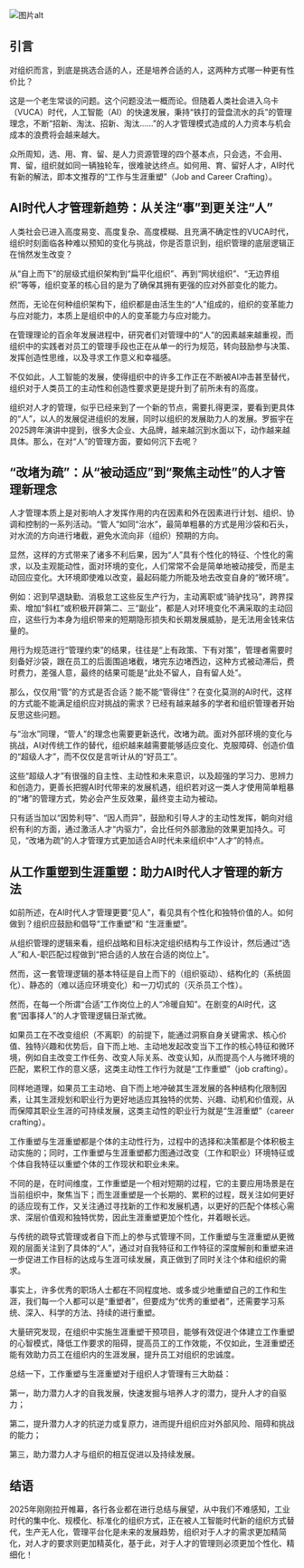 ![图片alt](https://mmbiz.qpic.cn/mmbiz_jpg/57l8BC3tO049TFia60CicOyycwRagZU7fJ1ZAnKxakhZCib0TKIJxwy6309yZmrJeq9RFviaVrzX98jD2fTx3xaVcA/640?wx_fmt=jpeg '图片封面')

## 引言

对组织而言，到底是挑选合适的人，还是培养合适的人，这两种方式哪一种更有性价比？

这是一个老生常谈的问题。这个问题没法一概而论。但随着人类社会进入乌卡（VUCA）时代，人工智能（AI）的快速发展，秉持“铁打的营盘流水的兵”的管理理念，不断“招新、淘汰、招新、淘汰……”的人才管理模式造成的人力资本与机会成本的浪费将会越来越大。

众所周知，选、用、育、留、是人力资源管理的四个基本点，只会选，不会用、育、留，组织就如同一辆独轮车，很难驶达终点。如何用、育、留好人才，AI时代有新的解法，即本文推荐的“工作与生涯重塑”（Job and Career Crafting）。

## AI时代人才管理新趋势：从关注“事”到更关注“人”

人类社会已进入高度易变、高度复杂、高度模糊、且充满不确定性的VUCA时代，组织时刻面临各种难以预知的变化与挑战，你是否意识到，组织管理的底层逻辑正在悄然发生改变？

从“自上而下”的层级式组织架构到“扁平化组织”、再到“网状组织”、“无边界组织”等等，组织变革的核心目的是为了确保其拥有更强的应对外部变化的能力。

然而，无论在何种组织架构下，组织都是由活生生的“人”组成的，组织的变革能力与应对能力，本质上是组织中的人的变革能力与应对能力。

在管理理论的百余年发展进程中，研究者们对管理中的“人”的因素越来越重视，而组织中的实践者对员工的管理手段也正在从单一的行为规范，转向鼓励参与决策、发挥创造性思维，以及寻求工作意义和幸福感。

不仅如此，人工智能的发展，使得组织中的许多工作正在不断被AI冲击甚至替代，组织对于人类员工的主动性和创造性要求更是提升到了前所未有的高度。

组织对人才的管理，似乎已经来到了一个新的节点，需要扎得更深，要看到更具体的“人”，以人的发展促进组织的发展，同时以组织的发展助力人的发展。罗振宇在2025跨年演讲中提到，很多大企业、大品牌，越来越沉到水面以下，动作越来越具体。那么，在对“人”的管理方面，要如何沉下去呢？

## “改堵为疏”：从“被动适应”到“聚焦主动性”的人才管理新理念

人才管理本质上是对影响人才发挥作用的内在因素和外在因素进行计划、组织、协调和控制的一系列活动。“管人”如同“治水”，最简单粗暴的方式是用沙袋和石头，对水流的方向进行堵截，避免水流向非（组织）预期的方向。

显然，这样的方式带来了诸多不利后果，因为“人”具有个性化的特征、个性化的需求，以及主观能动性，面对环境的变化，人们常常不会是简单地被动接受，而是主动回应变化。大环境即使难以改变，最起码能力所能及地去改变自身的“微环境”。

例如：迟到早退缺勤、消极怠工这些反生产行为，主动离职或“骑驴找马”，跨界探索、增加“斜杠”或积极开辟第二、三“副业”，都是人对环境变化不满采取的主动回应，这些行为本身为组织带来的短期隐形损失和长期发展威胁，是无法用金钱来估量的。

用行为规范进行“管理约束”的结果，往往是“上有政策、下有对策”，管理者需要时刻备好沙袋，跟在员工的后面围追堵截，堵完东边堵西边，这种方式被动滞后，费时费力，差强人意，最终的结果可能是“此处不留人，自有留人处”。

那么，仅仅用“管”的方式是否合适？能不能“管得住”？在变化莫测的AI时代，这样的方式能不能满足组织应对挑战的需求？已经有越来越多的学者和组织管理者开始反思这些问题。

与“治水”同理，“管人”的理念也需要更新迭代，改堵为疏。面对外部环境的变化与挑战，AI对传统工作的替代，组织越来越需要能够适应变化、克服障碍、创造价值的“超级人才”，而不仅仅是言听计从的“好员工”。

这些“超级人才”有很强的自主性、主动性和未来意识，以及超强的学习力、思辨力和创造力，更善长把握AI时代带来的发展机遇，组织若对这一类人才使用简单粗暴的“堵”的管理方式，势必会产生反效果，最终变主动为被动。

只有适当加以“因势利导”、“因人而异”，鼓励和引导人才的主动性发挥，朝向对组织有利的方面，通过激活人才“内驱力”，会比任何外部激励的效果更加持久。可见，“改堵为疏”的人才管理方式更加适合AI时代未来组织中“人才”的特点。

## 从工作重塑到生涯重塑：助力AI时代人才管理的新方法

如前所述，在AI时代人才管理更要“见人”，看见具有个性化和独特价值的人。如何做到？组织应鼓励和倡导“工作重塑”和 “生涯重塑”。

从组织管理的逻辑来看，组织战略和目标决定组织结构与工作设计，然后通过“选人”和人-职匹配过程做到“把合适的人放在合适的岗位上”。

然而，这一套管理逻辑的基本特征是自上而下的（组织驱动）、结构化的（系统固化）、静态的（难以适应环境变化）和一刀切式的（灭杀员工个性）。

然而，在每一个所谓“合适”工作岗位上的人“冷暖自知”。在剧变的AI时代，这套“因事择人”的人才管理逻辑日渐式微。

如果员工在不改变组织（不离职）的前提下，能通过洞察自身关键需求、核心价值、独特兴趣和优势后，自下而上地、主动地发起改变当下工作的核心特征和微环境，例如自主改变工作任务、改变人际关系、改变认知，从而提高个人与微环境的匹配，累积工作的意义感，这类主动性工作行为就是“工作重塑”（job crafting）。

同样地道理，如果员工主动地、自下而上地冲破其生涯发展的各种结构化限制因素，让其生涯规划和职业行为更好地适应其独特的优势、兴趣、动机和价值观，从而保障其职业生涯的可持续发展，这类主动性的职业行为就是“生涯重塑”（career crafting）。

工作重塑与生涯重塑都是个体的主动性行为，过程中的选择和决策都是个体积极主动实施的；同时，工作重塑与生涯重塑都力图通过改变（工作和职业）环境特征或个体自我特征以重塑个体的工作现状和职业未来。

不同的是，在时间维度，工作重塑是一个相对短期的过程，它的主要应用场景是在当前组织中，聚焦当下；而生涯重塑是一个长期的、累积的过程，既关注如何更好的适应现有工作，又关注通过寻找新的工作和发展机遇，以更好的匹配个体核心需求、深层价值观和独特优势，因此生涯重塑更加个性化，并着眼长远。

与传统的疏导式管理或者自下而上的参与式管理不同，工作重塑与生涯重塑从更微观的层面关注到了具体的“人”，通过对自我特征和工作特征的深度解剖和重塑来进一步促进工作目标的达成与生涯可续发展，真正做到了同时关注个体和组织的需求。

事实上，许多优秀的职场人士都在不同程度地、或多或少地重塑自己的工作和生涯，我们每一个人都可以是“重塑者”，但要成为“优秀的重塑者”，还需要学习系统、深入、科学的方法、持续的进行重塑。

大量研究发现，在组织中实施生涯重塑干预项目，能够有效促进个体建立工作重塑的心智模式，降低工作要求的阻碍，提高员工的工作效能，不仅如此，生涯重塑还能有效助力员工在组织内的生涯发展，提升员工对组织的忠诚度。

总结一下，工作重塑与生涯重塑对于组织人才管理有三大助益：

第一，助力潜力人才的自我发展，快速发掘与培养人才的潜力，提升人才的自驱力；

第二，提升潜力人才的抗逆力或复原力，进而提升组织应对外部风险、阻碍和挑战的能力；

第三，助力潜力人才与组织的相互促进以及持续发展。

## 结语

2025年刚刚拉开帷幕，各行各业都在进行总结与展望，从中我们不难感知，工业时代的集中化、规模化、标准化的组织方式，正在被人工智能时代新的组织方式替代，生产无人化，管理平台化是未来的发展趋势，组织对于人才的需求更加精简化，对人才的要求则更加精英化，基于此，对于人才的管理则必须更加个性化、精细化！
